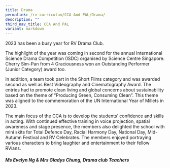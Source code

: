 ```yaml
---
title: Drama
permalink: /rv-curriculum/CCA-And-PAL/Drama/
description: ""
third_nav_title: CCA And PAL
variant: markdown
---
```

2023 has been a busy year for RV Drama Club.

The highlight of the year was coming in second for the annual International
Science Drama Competition (ISDC) organised by Science Centre
Singapore. Cherry Sim-Pan from 4 Graciousness won an Outstanding
Performer (Junior Category) award too.

In addition, a team took part in the Short Films category and was awarded
second as well as Best Videography and Cinematography Award.
The entries had to promote clean living and global concerns about
sustainability based on the theme of “Producing Green, Consuming Clean”.
This theme was aligned to the commemoration of the UN International Year
of Millets in 2023.

The main focus of the CCA is to develop the students’ confidence and skills
in acting. With continued effective training in voice projection, spatial
awareness and stage presence, the members also delighted the school
with mini skits for Total Defence Day, Racial Harmony Day, National Day,
Mid-Autumn Festival and RV Celebrates. The members enjoyed portraying
various characters to bring laughter and entertainment to their fellow
RVians.

##### Ms Evelyn Ng & Mrs Gladys Chung, Drama club Teachers
